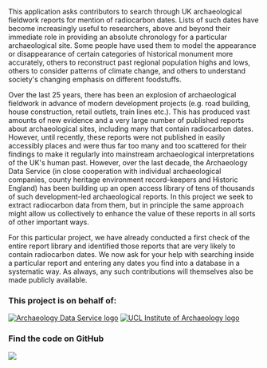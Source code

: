 This application asks contributors to search through UK archaeological
fieldwork reports for mention of radiocarbon dates. Lists of such
dates have become increasingly useful to researchers,
above and beyond their immediate role in providing an absolute chronology
for a particular archaeological site. Some people have used them to
model the appearance or disappearance of certain categories of
historical monument more accurately, others to reconstruct past
regional population highs and lows, others to consider patterns of
climate change, and others to understand society's changing emphasis on different
foodstuffs.

Over the last 25 years, there has been an explosion of archaeological
fieldwork in advance of modern development projects (e.g. road
building, house construction, retail outlets, train lines etc.). This
has produced vast amounts of new evidence and a very large number of
published reports about archaeological sites, including many that
contain radiocarbon dates. However,  until recently, these reports were not published
in easily accessibly places and were thus far too
many and too scattered for their findings to make it regularly into
mainstream archaeological interpretations of the UK's human
past. However, over the last decade, the Archaeology Data Service (in close
cooperation with individual archaeological companies, county heritage
environment record-keepers and Historic England) has been building up
an open access library of tens of thousands of such development-led
archaeological reports. In this project we seek to extract radiocarbon
data from them, but in principle the same approach might allow us
collectively to enhance the value of these reports in all sorts of
other important ways.

For this particular project, we have already conducted a first check of the entire
report library and identified those reports that are very likely to
contain radiocarbon dates. We now ask for your help with searching
inside a particular report and entering any dates you find into a
database in a systematic way. As always, any such contributions will
themselves also be made publicly available.

### This project is on behalf of:
[![Archaeology Data Service logo](http://micropasts-other.s3.amazonaws.com/other/ADS_logo.png)](http://archaeologydataservice.ac.uk/)
[![UCL Institute of Archaeology logo](http://micropasts-other.s3.amazonaws.com/other/UCL_logo.png)](http://ucl.ac.uk/archaeology)

### Find the code on GitHub

[![](http://micropasts-other.s3.amazonaws.com/other/github_logo.png)](https://github.com/ahb108/RadiocarbonHunt)
